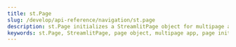 ```yaml
---
title: st.Page
slug: /develop/api-reference/navigation/st.page
description: st.Page initializes a StreamlitPage object for multipage apps
keywords: st.Page, StreamlitPage, page object, multipage app, page initialization, page creation, app pages, page configuration, page setup
---
```


<Autofunction function="streamlit.Page" />

<Autofunction function="StreamlitPage" />

<Autofunction function="StreamlitPage.run" />

